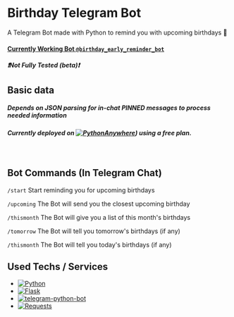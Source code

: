 # Birthday Telegram Bot
A Telegram Bot made with Python to remind you with upcoming birthdays :birthday:
#### [Currently Working Bot `@birthday_early_reminder_bot`](https://t.me/birthday_early_reminder_bot)

##### ❗Not Fully Tested (*beta*)❗

## Basic data
<!-- ##### Enter the birthdays you want the Bot to remind you with below
    birthdays_dict = {
      "30/12": "Name"
    } -->

##### Depends on JSON parsing for in-chat *PINNED* messages to process needed information


<!-- ### After finishing basic setup, the script can be uploaded to a 24/7 runtime service to keep the bot running nonstop. (such as [![Repl.it](https://img.shields.io/badge/-Replit-F26207?logo=Replit&logoColor=white&style=flat)](https://repl.it/)) -->
<!-- ##### For example: [**Repl.it**](https://repl.it/) -->
<!-- ##### For example: [![Repl.it](https://img.shields.io/badge/-Replit-F26207?logo=Replit&logoColor=white&style=flat)](https://repl.it/) -->

##### Currently deployed on [![PythonAnywhere](https://img.shields.io/badge/-pythonanywhere-0075A8?logo=Python&logoColor=white&style=flat)](https://www.pythonanywhere.com/)) using a *free plan*.

<br>

## Bot Commands (In Telegram Chat)

`/start`
Start reminding you for upcoming birthdays

`/upcoming`
The Bot will send you the closest upcoming birthday

`/thismonth`
The Bot will give you a list of this month's birthdays

`/tomorrow`
The Bot will tell you tomorrow's birthdays (if any)

`/thismonth`
The Bot will tell you today's birthdays (if any)


## Used Techs / Services

 - [![Python](https://img.shields.io/badge/-Python-3776AB?logo=Python&logoColor=white&style=flat-square)](https://www.python.org/)
 - [![Flask](https://img.shields.io/badge/-Flask-000000?logo=Flask&logoColor=white&style=flat-square)](https://flask.palletsprojects.com/)
 - [![telegram-python-bot](https://img.shields.io/badge/-telegram-python-bot-26A5E4?logo=Telegram&logoColor=white&style=flat-square)](https://python-telegram-bot.org/)
 - [![Requests](https://img.shields.io/badge/-Requests-000000?logoColor=white&style=flat-square)](https://requests.readthedocs.io/)

